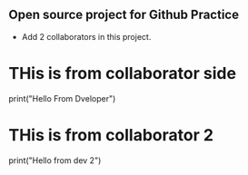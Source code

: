 ## Open source project for Github Practice
- Add 2 collaborators in this project.

# THis is from collaborator side 
print("Hello From Dveloper")

# THis is from collaborator 2 
print("Hello from dev 2")

